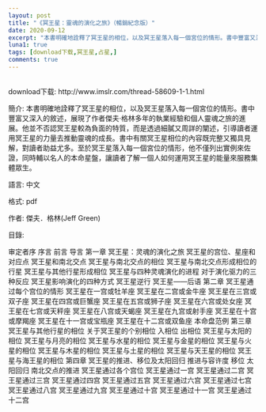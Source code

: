 ```yaml
---
layout: post
title: "《冥王星：靈魂的演化之旅》（暢銷紀念版）"
date: 2020-09-12
excerpt: "本書明確地詮釋了冥王星的相位，以及冥王星落入每一個宮位的情形。書中豐富又深入的敘述，展現了作者傑夫‧格林多年的執業經驗和個人靈魂之旅的進展。"
luna1: true
tags: [download下载,冥王星,占星,]
comments: true
---
```

<br />
download下载:
http://www.imslr.com/thread-58609-1-1.html
<br />
    
簡介: 本書明確地詮釋了冥王星的相位，以及冥王星落入每一個宮位的情形。書中豐富又深入的敘述，展現了作者傑夫‧格林多年的執業經驗和個人靈魂之旅的進展。他並不否認冥王星較為負面的特質，而是透過細膩又周詳的闡述，引導讀者運用冥王星的力量去推動靈魂的成長。書中有關冥王星相位的內容既完整又獨具見解，對讀者助益尤多。至於冥王星落入每一個宮位的情形，他不僅列出實例來佐證，同時輔以名人的本命星盤，讓讀者了解一個人如何運用冥王星的能量來服務集體眾生。

語言: 中文

格式: pdf

作者: 傑夫．格林(Jeff Green)

目錄:

审定者序
序言
前言
导言
第一章 冥王星：灵魂的演化之旅
冥王星的宫位、星座和对应点
冥王星和南北交点
冥王星与南北交点的相位
冥王星与南北交点形成相位的行星
冥王星与其他行星形成相位
冥王星与四种灵魂演化的进程
对于演化驱力的三种反应
冥王星影响演化的四种方式
冥王星逆行
冥王星——后语
第二章 冥王星通过每个宫位的情形
冥王星在一宫或牡羊座
冥王星在二宫或金牛座
冥王星在三宫或双子座
冥王星在四宫或巨蟹座
冥王星在五宫或狮子座
冥王星在六宫或处女座
冥王星在七宫或天秤座
冥王星在八宫或天蝎座
冥王星在九宫或射手座
冥王星在十宫或摩羯座
冥王星在十一宫或宝瓶座
冥王星在十二宫或双鱼座
本命盘范例
第三章 冥王星与其他行星的相位
关于冥王星的个别相位
入相位
出相位
冥王星与太阳的相位
冥王星与月亮的相位
冥王星与水星的相位
冥王星与金星的相位
冥王星与火星的相位
冥王星与木星的相位
冥王星与土星的相位
冥王星与天王星的相位
冥王星与海王星的相位
第四章 冥王星的推进、移位及太阳回归
推进与容许度
移位
太阳回归
南北交点的推进
冥王星通过各个宫位
冥王星通过一宫
冥王星通过二宫
冥王星通过三宫
冥王星通过四宫
冥王星通过五宫
冥王星通过六宫
冥王星通过七宫
冥王星通过八宫
冥王星通过九宫
冥王星通过十宫
冥王星通过十一宫
冥王星通过十二宫
